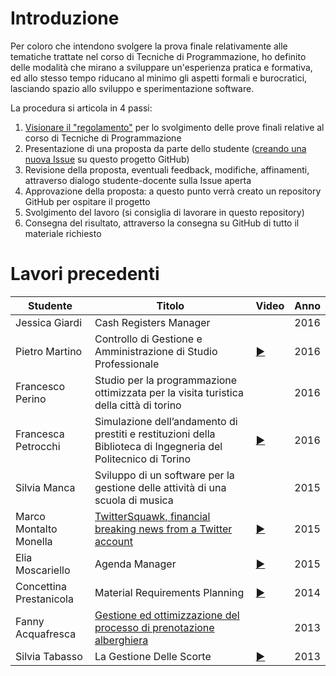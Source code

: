 # Introduzione

Per coloro che intendono svolgere la prova finale relativamente alle tematiche trattate nel corso di Tecniche di Programmazione, ho definito delle modalità che mirano a sviluppare un'esperienza pratica e formativa, ed allo stesso tempo riducano al minimo gli aspetti formali e burocratici, lasciando spazio allo sviluppo e sperimentazione software.

La procedura si articola in 4 passi:

 1. [Visionare il "regolamento"](REGOLAMENTO.md) per lo svolgimento delle prove finali relative al corso di Tecniche di Programmazione
 1. Presentazione di una proposta da parte dello studente ([creando una nuova Issue](https://github.com/TdP-prove-finali/Introduzione/issues/new) su questo progetto GitHub)
 1. Revisione della proposta, eventuali feedback, modifiche, affinamenti, attraverso dialogo studente-docente sulla Issue aperta
 1. Approvazione della proposta: a questo punto verrà creato un repository GitHub per ospitare il progetto
 1. Svolgimento del lavoro (si consiglia di lavorare in questo repository)
 1. Consegna del risultato, attraverso la consegna su GitHub di tutto il materiale richiesto

 # Lavori precedenti
 
| Studente | Titolo | Video | Anno |
|---|---|---|---|
| Jessica Giardi | Cash Registers Manager || 2016 |
| Pietro Martino | Controllo di Gestione e Amministrazione di Studio Professionale | [:arrow_forward:](https://youtu.be/dJvFpDAW24g) | 2016 |
| Francesco Perino | Studio per la programmazione ottimizzata per la visita turistica della città di torino || 2016 |
| Francesca Petrocchi | Simulazione	dell’andamento	di	prestiti	e	restituzioni	della	Biblioteca	di	Ingegneria	del	Politecnico	di	Torino |  [:arrow_forward:](https://youtu.be/pHLhgo2HYq8) | 2016 |
| Silvia Manca | Sviluppo di un software per la gestione delle attività di una scuola di musica || 2015 |
| Marco Montalto Monella | [TwitterSquawk, financial breaking news from a Twitter account](https://github.com/MarcoMontaltoMonella/TwitterSquawk) | [:arrow_forward:](https://youtu.be/-zN892KUz1s) | 2015 |
| Elia Moscariello | Agenda Manager | [:arrow_forward:](https://youtu.be/W6hIH819lP0) | 2015 |
| Concettina Prestanicola | Material  Requirements Planning | [:arrow_forward:](https://youtu.be/aWabk2vQpHA) | 2014 |
| Fanny Acquafresca | [Gestione ed ottimizzazione del processo di prenotazione alberghiera](https://github.com/TdP-prove-finali/AcquafrescaFanny) |  | 2013 |
| Silvia Tabasso | La Gestione Delle Scorte | [:arrow_forward:](https://youtu.be/QuZiWdIHYlg) | 2013 |
